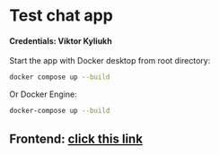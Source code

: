 # Test chat app
#### Credentials: Viktor Kyliukh 

Start the app with Docker desktop from root directory:
```bash
docker compose up --build
```
Or
Docker Engine:
```bash
docker-compose up --build
```
## Frontend: [click this link](http://localhost:5173)
